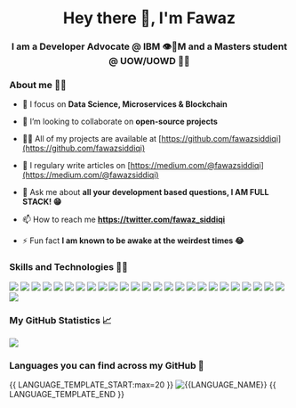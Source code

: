 <h1 align="center">Hey there 👋, I'm Fawaz</h1>
<h3 align="center">I am a Developer Advocate @ IBM 👁🐝M and a Masters student @ UOW/UOWD 👨‍💻</h3>

### About me 💁🏻

- 🔭 I focus on **Data Science, Microservices & Blockchain**

- 👯 I’m looking to collaborate on **open-source projects**

- 👨‍💻 All of my projects are available at [https://github.com/fawazsiddiqi](https://github.com/fawazsiddiqi)

- 📝 I regulary write articles on [https://medium.com/@fawazsiddiqi](https://medium.com/@fawazsiddiqi)

- 💬 Ask me about **all your development based questions, I AM FULL STACK! 😁**

- 📫 How to reach me **https://twitter.com/fawaz_siddiqi**

- ⚡ Fun fact **I am known to be awake at the weirdest times 😂**

### Skills and Technologies 👨‍💻

![](https://img.shields.io/badge/C++-informational?style=flat-square&logo=c%2B%2B&logoColor=white&color=00599C)
![](https://img.shields.io/badge/C-informational?style=flat-square&logo=C&logoColor=white&color=A8B9CC)
![](https://img.shields.io/badge/Java-informational?style=flat-square&logo=Java&logoColor=white&color=007396)
![](https://img.shields.io/badge/Python-informational?style=flat-square&logo=Python&logoColor=white&color=3776AB)
![](https://img.shields.io/badge/JavaScript-informational?style=flat-square&logo=JavaScript&logoColor=white&color=F7DF1E)
![](https://img.shields.io/badge/NodeJS-informational?style=flat-square&logo=npm&logoColor=white&color=339933)
![](https://img.shields.io/badge/AngularJS-informational?style=flat-square&logo=angular&logoColor=white&color=E23237)
![](https://img.shields.io/badge/ReactJS-informational?style=flat-square&logo=React&logoColor=white&color=61DAFB)
![](https://img.shields.io/badge/R/RStudio-informational?style=flat-square&logo=R&logoColor=white&color=276DC3)
![](https://img.shields.io/badge/Swift-informational?style=flat-square&logo=swift&logoColor=white&color=FA7343)
![](https://img.shields.io/badge/HTML/CSS/HTML5-informational?style=flat-square&logo=html5&logoColor=white&color=E34F26)
![](https://img.shields.io/badge/PHP-informational?style=flat-square&logo=php&logoColor=white&color=777BB4)
![](https://img.shields.io/badge/Bash_Scripting-informational?style=flat-square&logo=gnu-bash&logoColor=white&color=4EAA25)
![](https://img.shields.io/badge/Red_Hat_OpenShift-informational?style=flat-square&logo=red-hat-open-shift&logoColor=white&color=EE0000)
![](https://img.shields.io/badge/Kubernetes-informational?style=flat-square&logo=kubernetes&logoColor=white&color=326CE5)
![](https://img.shields.io/badge/Docker-informational?style=flat-square&logo=docker&logoColor=white&color=2496ED)
![](https://img.shields.io/badge/Xamarin-informational?style=flat-square&logo=xamarin&logoColor=white&color=3498DB)
![](https://img.shields.io/badge/Hyperledger_Fabric-informational?style=flat-square&logo=hyper-ledger-fabric&logoColor=white&color=007396)
![](https://img.shields.io/badge/IBM_Cloud-informational?style=flat-square&logo=IBM&logoColor=white&color=054ADA)
![](https://img.shields.io/badge/Arduino-informational?style=flat-square&logo=arduino&logoColor=white&color=00979D)
![](https://img.shields.io/badge/TensorFlow-informational?style=flat-square&logo=tensorflow&logoColor=white&color=FF6F00)
![](https://img.shields.io/badge/Keras-informational?style=flat-square&logo=Keras&logoColor=white&color=D00000)
![](https://img.shields.io/badge/GoLang-informational?style=flat-square&logo=Go&logoColor=white&color=00ADD8)
![](https://img.shields.io/badge/MySQL-informational?style=flat-square&logo=mysql&logoColor=white&color=4479A1)
![](https://img.shields.io/badge/MongoDB-informational?style=flat-square&logo=mongodb&logoColor=white&color=47A248)
![](https://img.shields.io/badge/CouchDB-informational?style=flat-square&logo&logoColor=white&color=1F305F)

### My GitHub Statistics 📈
![](https://github-readme-stats.fawazsiddiqi.vercel.app/api/?username=fawazsiddiqi&layout=compact&card_width=250&hide_border=true&theme=graywhite&hide_title=true&include_all_commits=true)

### Languages you can find across my GitHub 👾
{{ LANGUAGE_TEMPLATE_START:max=20 }}
![{{LANGUAGE_NAME}}](https://img.shields.io/static/v1?style=flat-square&label=%E2%A0%80&color=555&labelColor={{LANGUAGE_COLOR:uri}}&message={{LANGUAGE_NAME:uri}}%EF%B8%B1{{LANGUAGE_PERCENT:uri}}%25)
{{ LANGUAGE_TEMPLATE_END }}
